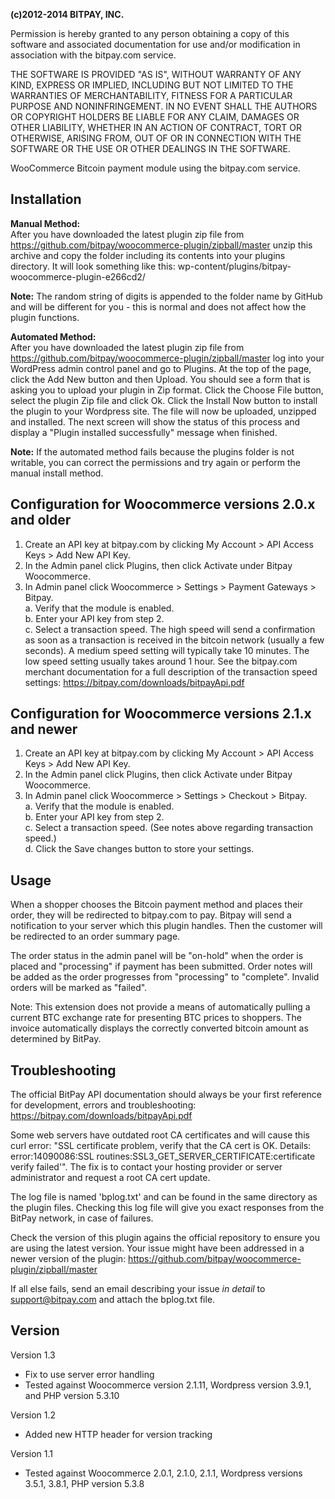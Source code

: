 <strong>(c)2012-2014 BITPAY, INC.</strong>

Permission is hereby granted to any person obtaining a copy of this software and associated documentation for use and/or modification in association with the bitpay.com service.

THE SOFTWARE IS PROVIDED "AS IS", WITHOUT WARRANTY OF ANY KIND, EXPRESS OR IMPLIED, INCLUDING BUT NOT LIMITED TO THE WARRANTIES OF MERCHANTABILITY, FITNESS FOR A PARTICULAR PURPOSE AND NONINFRINGEMENT. IN NO EVENT SHALL THE AUTHORS OR COPYRIGHT HOLDERS BE LIABLE FOR ANY CLAIM, DAMAGES OR OTHER LIABILITY, WHETHER IN AN ACTION OF CONTRACT, TORT OR OTHERWISE, ARISING FROM, OUT OF OR IN CONNECTION WITH THE SOFTWARE OR THE USE OR OTHER DEALINGS IN THE SOFTWARE.

WooCommerce Bitcoin payment module using the bitpay.com service.


Installation
------------
<strong>Manual Method:</strong><br />
After you have downloaded the latest plugin zip file from https://github.com/bitpay/woocommerce-plugin/zipball/master unzip this archive and copy the folder including its contents into your plugins directory.  It will look something like this: wp-content/plugins/bitpay-woocommerce-plugin-e266cd2/

<strong>Note:</strong> The random string of digits is appended to the folder name by GitHub and will be different for you - this is normal and does not affect how the plugin functions.

<strong>Automated Method:</strong><br />
After you have downloaded the latest plugin zip file from https://github.com/bitpay/woocommerce-plugin/zipball/master log into your WordPress admin control panel and go to Plugins.  At the top of the page, click the Add New button and then Upload.  You should see a form that is asking you to upload your plugin in Zip format.  Click the Choose File button, select the plugin Zip file and click Ok.  Click the Install Now button to install the plugin to your Wordpress site.  The file will now be uploaded, unzipped and installed.  The next screen will show the status of this process and display a "Plugin installed successfully" message when finished.

<strong>Note:</strong> If the automated method fails because the plugins folder is not writable, you can correct the permissions and try again or perform the manual install method.


Configuration for Woocommerce versions 2.0.x and older
-------------
1. Create an API key at bitpay.com by clicking My Account > API Access Keys > Add New API Key.
2. In the Admin panel click Plugins, then click Activate under Bitpay Woocommerce.
3. In Admin panel click Woocommerce > Settings > Payment Gateways > Bitpay.<br />
a. Verify that the module is enabled.<br />
b. Enter your API key from step 2.<br />
c. Select a transaction speed.  The high speed will send a confirmation as soon as a transaction is received in the bitcoin network (usually a few seconds).  A medium speed setting will typically take 10 minutes.  The low speed setting usually takes around 1 hour.  See the bitpay.com merchant documentation for a full description of the transaction speed settings: https://bitpay.com/downloads/bitpayApi.pdf


Configuration for Woocommerce versions 2.1.x and newer
-------------
1. Create an API key at bitpay.com by clicking My Account > API Access Keys > Add New API Key.
2. In the Admin panel click Plugins, then click Activate under Bitpay Woocommerce.
3. In Admin panel click Woocommerce > Settings > Checkout > Bitpay.<br />
a. Verify that the module is enabled.<br />
b. Enter your API key from step 2.<br />
c. Select a transaction speed. (See notes above regarding transaction speed.)<br />
d. Click the Save changes button to store your settings.


Usage
-----
When a shopper chooses the Bitcoin payment method and places their order, they will be redirected to bitpay.com to pay.  Bitpay will send a notification to your server which this plugin handles.  Then the customer will be redirected to an order summary page.  

The order status in the admin panel will be "on-hold" when the order is placed and "processing" if payment has been submitted. Order notes will be added as the order progresses from "processing" to "complete". Invalid orders will be marked as "failed".

Note: This extension does not provide a means of automatically pulling a current BTC exchange rate for presenting BTC prices to shoppers. The invoice automatically displays the correctly converted bitcoin amount as determined by BitPay.


Troubleshooting
----------------
The official BitPay API documentation should always be your first reference for development, errors and troubleshooting:
https://bitpay.com/downloads/bitpayApi.pdf

Some web servers have outdated root CA certificates and will cause this curl error: "SSL certificate problem, verify that the CA cert is OK. Details: error:14090086:SSL routines:SSL3_GET_SERVER_CERTIFICATE:certificate verify failed'".  The fix is to contact your hosting provider or server administrator and request a root CA cert update.

The log file is named 'bplog.txt' and can be found in the same directory as the plugin files.  Checking this log file will give you exact responses from the BitPay network, in case of failures.

Check the version of this plugin agains the official repository to ensure you are using the latest version. Your issue might have been addressed in a newer version of the plugin: https://github.com/bitpay/woocommerce-plugin/zipball/master

If all else fails, send an email describing your issue *in detail* to support@bitpay.com and attach the bplog.txt file.


Version
-------
Version 1.3
  - Fix to use server error handling
  - Tested against Woocommerce version 2.1.11, Wordpress version 3.9.1, and PHP version 5.3.10

Version 1.2
  - Added new HTTP header for version tracking

Version 1.1
  - Tested against Woocommerce 2.0.1, 2.1.0, 2.1.1, Wordpress versions 3.5.1, 3.8.1, PHP version 5.3.8
